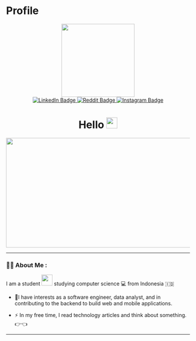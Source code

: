 # Profile
<div id="header" align="center">
  <img src="https://media.giphy.com/media/Q2T7BXRiDFPJcPoA7Z/giphy.gif" width="200"/>
</div>
<div id="badges" align="center">
  <a href="https://www.linkedin.com/in/m-hanif-pratama-117919221/">
    <img src="https://img.shields.io/badge/LinkedIn-blue?style=for-the-badge&logo=linkedin&logoColor=white" alt="LinkedIn Badge"/>
  </a>
  <a href="https://www.reddit.com/u/LeleTerbang">
    <img src="https://img.shields.io/badge/Reddit-orange?style=for-the-badge&logo=reddit&logoColor=white" alt="Reddit Badge"/>
  </a>
  <a href="https://www.instagram.com/mhanif_pratama/">
    <img src="https://img.shields.io/badge/Instagram-E4405F?style=for-the-badge&logo=instagram&logoColor=white" alt="Instagram Badge"/>
  </a>
</div>
<div id="viewed" align="center">
  <img src="https://komarev.com/ghpvc/?username=MHanifPratama&style=flat-square&color=blue" alt=""/>
</div>

<h1 align="center">
  Hello
  <img src="https://media.giphy.com/media/hvRJCLFzcasrR4ia7z/giphy.gif" width="30px"/>
</h1>

<div align="center">
  <img src="https://media.giphy.com/media/Ws6T5PN7wHv3cY8xy8/giphy.gif" width="600" height="300"/>
 </div>
 
 ---
 
### :man_technologist: About Me :

I am a student <img src="https://media.giphy.com/media/M9042O8aXyLNHjk78f/giphy.gif" width="30"> studying computer science 💻 from Indonesia :indonesia:
- :telescope:I have interests as a software engineer, data analyst, and in contributing to the backend to build web and mobile applications.

- :zap: In my free time, I read technology articles and think about something. :point_right::point_left: 

---
